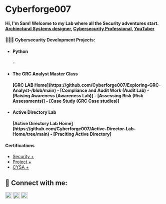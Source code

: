 # Cyberforge007
<h4>Hi, I'm Sam!  Welcome to my Lab where all the Security adventures start.<br/><a> <a href="https://github.com/Cyberforge007/Architectural-systems.git">Archiectural Systems designer</a>, <a href="https://www.linkedin.com/in/samuel-martin-b6981013/">Cybersecurity Professional</a>, <a href="https://www.youtube.com//@Cyberforge007">YouTuber</a><h4> 


🧑‍💻🤓 Cybersecurity Development Projects:

- <h4>Python</h4>
  - 
- <h4>The GRC Analyst Master Class</h4> [GRC LAB Home](https://github.com/Cyberforge007/Exploring-GRC-Analyst-/blob/main)
  - [Compliance and Audit Work (Audit Lab)
  - [Raising Awareness (Awareness Lab)]
  - [Assessing Risk (Risk Assessments)]
  - [Case Study (GRC Case studies)]
- <h4>Active Directory Lab </h4> [Active Directory Lab Home](https://github.com/Cyberforge007/Active-Director-Lab-Home/tree/main)
  - [Praciting Active Directory] 
  
<h4> Certifications</h4>

  - [Security +](https://www.credly.com/badges/f7eb7b91-da94-4980-9188-fab379e864e8/public_url)
  - [Project +](https://www.credly.com/badges/46222332-e023-461e-9975-9745631e68b1/public_url)
  - [CYSA +](https://www.credly.com/badges/145e0ea2-8f77-4ade-a55c-3a95a83eab79/public_url)

  
<h2> 🤳 Connect with me:</h2>

[<img align="left" alt="Sjmartin007 | YouTube" width="22px" src="https://cdn.jsdelivr.net/npm/simple-icons@v3/icons/youtube.svg" />][youtube]
[<img align="left" alt="  | Twitter" width="22px" src="https://cdn.jsdelivr.net/npm/simple-icons@v3/icons/twitter.svg" />][twitter]
[<img align="left" alt="Samuel Martin| LinkedIn" width="22px" src="https://cdn.jsdelivr.net/npm/simple-icons@v3/icons/linkedin.svg" />][linkedin]

[twitter]: https://twitter.com/Sjmartin007
[YouTube]: https://www.youtube.com/@Cyberforge007
[instagram]: https://www.instagram.com
[linkedin]: https://linkedin.com/in/samuel-martin-b6981013

<!--joshmadakor1/joshmadakor1** is a ✨ _special_ ✨ repository because its `README.md` (this file) appears on your GitHub profile.

**Here are some ideas to get you started:

- 🔭 I’m currently working on ...
- 🌱 I’m currently learning ...
- 👯 I’m looking to collaborate on ...
- 🤔 I’m looking for help with ...
**- 💬 Ask me about ...
- 📫 How to reach me: ...
- 😄 Pronouns: ...
- ⚡ Fun fact: ...
-->


